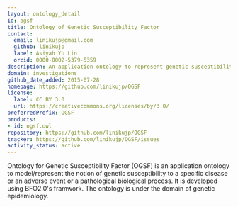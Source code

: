 ```yaml
---
layout: ontology_detail
id: ogsf
title: Ontology of Genetic Susceptibility Factor
contact:
  email: linikujp@gmail.com
  github: linikujp
  label: Asiyah Yu Lin
  orcid: 0000-0002-5379-5359
description: An application ontology to represent genetic susceptibility to a specific disease, adverse event, or a pathological process.
domain: investigations
github_date_added: 2015-07-28
homepage: https://github.com/linikujp/OGSF
license:
  label: CC BY 3.0
  url: https://creativecommons.org/licenses/by/3.0/
preferredPrefix: OGSF
products:
- id: ogsf.owl
repository: https://github.com/linikujp/OGSF
tracker: https://github.com/linikujp/OGSF/issues
activity_status: active
---
```


Ontology for Genetic Susceptibility Factor (OGSF) is an application ontology to model/represent the notion of genetic susceptibility to a specific disease or an adverse event or a pathological biological process. It is developed using BFO2.0's framwork. The ontology is under the domain of genetic epidemiology.
